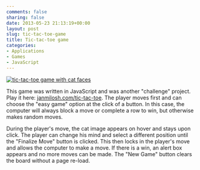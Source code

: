 ```yaml
---
comments: false
sharing: false
date: 2013-05-23 21:13:19+00:00
layout: post
slug: tic-tac-toe-game
title: Tic-tac-toe game
categories:
- Applications
- Games
- JavaScript
---
```


[![tic-tac-toe game with cat faces](http://janmilosh.com/wp-content/uploads/2013/05/kitty-tac-toe1.png)](http://janmilosh.com/tic-tac-toe)

This game was written in JavaScript and was another "challenge" project. Play it here: [janmilosh.com/tic-tac-toe](http://janmilosh.com/tic-tac-toe). The player moves first and can choose the "easy game" option at the click of a button. In this case, the computer will always block a move or complete a row to win, but otherwise makes random moves.

During the player's move, the cat image appears on hover and stays upon click. The player can change his mind and select a different position until the "Finalize Move" button is clicked. This then locks in the player's move and allows the computer to make a move. If there is a win, an alert box appears and no more moves can be made. The "New Game" button clears the board without a page re-load.
